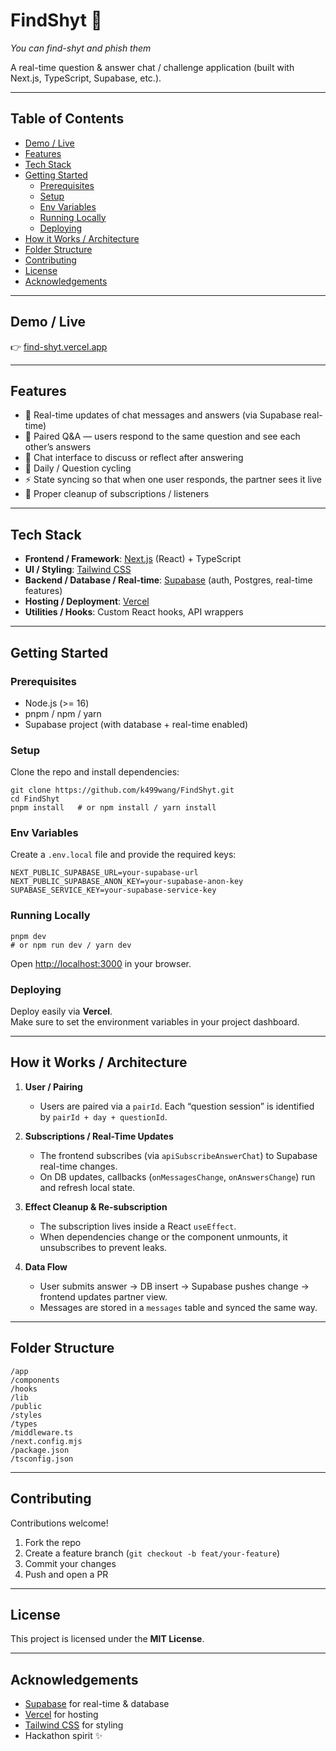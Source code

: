# FindShyt 🚀  
*You can find-shyt and phish them*

A real-time question & answer chat / challenge application (built with Next.js, TypeScript, Supabase, etc.).  

---

## Table of Contents

- [Demo / Live](#demo--live)  
- [Features](#features)  
- [Tech Stack](#tech-stack)  
- [Getting Started](#getting-started)  
  - [Prerequisites](#prerequisites)  
  - [Setup](#setup)  
  - [Env Variables](#env-variables)  
  - [Running Locally](#running-locally)  
  - [Deploying](#deploying)  
- [How it Works / Architecture](#how-it-works--architecture)  
- [Folder Structure](#folder-structure)  
- [Contributing](#contributing)  
- [License](#license)  
- [Acknowledgements](#acknowledgements)  

---

## Demo / Live

👉 [find-shyt.vercel.app](https://find-shyt.vercel.app)  

---

## Features

- 🔄 Real-time updates of chat messages and answers (via Supabase real-time)  
- 👥 Paired Q&A — users respond to the same question and see each other’s answers  
- 💬 Chat interface to discuss or reflect after answering  
- 📅 Daily / Question cycling  
- ⚡ State syncing so that when one user responds, the partner sees it live  
- 🧹 Proper cleanup of subscriptions / listeners  

---

## Tech Stack

- **Frontend / Framework**: [Next.js](https://nextjs.org/) (React) + TypeScript  
- **UI / Styling**: [Tailwind CSS](https://tailwindcss.com/)  
- **Backend / Database / Real-time**: [Supabase](https://supabase.com/) (auth, Postgres, real-time features)  
- **Hosting / Deployment**: [Vercel](https://vercel.com/)  
- **Utilities / Hooks**: Custom React hooks, API wrappers  

---

## Getting Started

### Prerequisites

- Node.js (>= 16)  
- pnpm / npm / yarn  
- Supabase project (with database + real-time enabled)  

### Setup

Clone the repo and install dependencies:

    git clone https://github.com/k499wang/FindShyt.git
    cd FindShyt
    pnpm install   # or npm install / yarn install

### Env Variables

Create a `.env.local` file and provide the required keys:

    NEXT_PUBLIC_SUPABASE_URL=your-supabase-url
    NEXT_PUBLIC_SUPABASE_ANON_KEY=your-supabase-anon-key
    SUPABASE_SERVICE_KEY=your-supabase-service-key

### Running Locally

    pnpm dev
    # or npm run dev / yarn dev

Open [http://localhost:3000](http://localhost:3000) in your browser.

### Deploying

Deploy easily via **Vercel**.  
Make sure to set the environment variables in your project dashboard.

---

## How it Works / Architecture

1. **User / Pairing**  
   - Users are paired via a `pairId`. Each “question session” is identified by `pairId + day + questionId`.

2. **Subscriptions / Real-Time Updates**  
   - The frontend subscribes (via `apiSubscribeAnswerChat`) to Supabase real-time changes.  
   - On DB updates, callbacks (`onMessagesChange`, `onAnswersChange`) run and refresh local state.

3. **Effect Cleanup & Re-subscription**  
   - The subscription lives inside a React `useEffect`.  
   - When dependencies change or the component unmounts, it unsubscribes to prevent leaks.

4. **Data Flow**  
   - User submits answer → DB insert → Supabase pushes change → frontend updates partner view.  
   - Messages are stored in a `messages` table and synced the same way.  

---

## Folder Structure

    /app
    /components
    /hooks
    /lib
    /public
    /styles
    /types
    /middleware.ts
    /next.config.mjs
    /package.json
    /tsconfig.json

---

## Contributing

Contributions welcome!  

1. Fork the repo  
2. Create a feature branch (`git checkout -b feat/your-feature`)  
3. Commit your changes  
4. Push and open a PR  

---

## License

This project is licensed under the **MIT License**.  

---

## Acknowledgements

- [Supabase](https://supabase.com/) for real-time & database  
- [Vercel](https://vercel.com/) for hosting  
- [Tailwind CSS](https://tailwindcss.com/) for styling  
- Hackathon spirit ✨  
